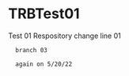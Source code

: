 # TRBTest01
Test 01 Respository
      change line 01
      
      branch 03
      
      again on 5/20/22
